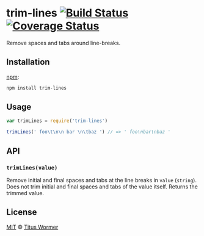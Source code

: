 # trim-lines [![Build Status][travtrim-lines]][travis] [![Coverage Status][codecov-badge]][codecov]

Remove spaces and tabs around line-breaks.

## Installation

[npm][]:

```bash
npm install trim-lines
```

## Usage

```js
var trimLines = require('trim-lines')

trimLines(' foo\t\n\n bar \n\tbaz ') // => ' foo\nbar\nbaz '
```

## API

### `trimLines(value)`

Remove initial and final spaces and tabs at the line breaks in `value`
(`string`).  Does not trim initial and final spaces and tabs of the value
itself.  Returns the trimmed value.

## License

[MIT][license] © [Titus Wormer][author]

<!-- Definitions -->

[travtrim-lines]: https://img.shields.io/travis/wooorm/trim-lines.svg

[travis]: https://travis-ci.org/wooorm/trim-lines

[codecov-badge]: https://img.shields.io/codecov/c/github/wooorm/trim-lines.svg

[codecov]: https://codecov.io/github/wooorm/trim-lines

[npm]: https://docs.npmjs.com/cli/install

[license]: LICENSE

[author]: http://wooorm.com
